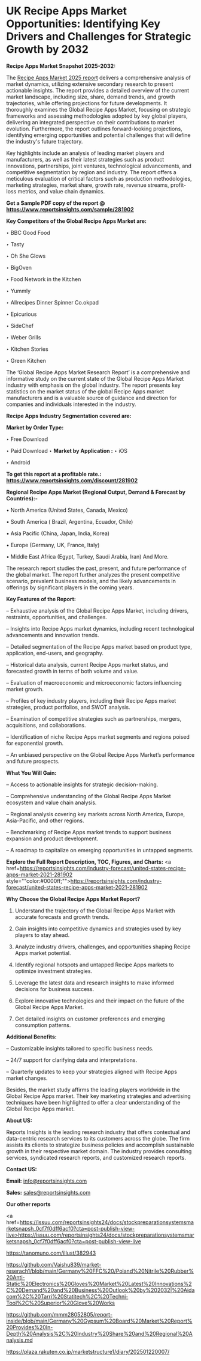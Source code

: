 # UK Recipe Apps Market Opportunities: Identifying Key Drivers and Challenges for Strategic Growth by 2032

<strong>Recipe Apps Market Snapshot 2025-2032:</strong>

The <a href=https://www.reportsinsights.com/sample/281902>Recipe Apps Market 2025 report</a> delivers a comprehensive analysis of market dynamics, utilizing extensive secondary research to present actionable insights. The report provides a detailed overview of the current market landscape, including size, share, demand trends, and growth trajectories, while offering projections for future developments. It thoroughly examines the Global Recipe Apps Market, focusing on strategic frameworks and assessing methodologies adopted by key global players, delivering an integrated perspective on their contributions to market evolution. Furthermore, the report outlines forward-looking projections, identifying emerging opportunities and potential challenges that will define the industry's future trajectory.

Key highlights include an analysis of leading market players and manufacturers, as well as their latest strategies such as product innovations, partnerships, joint ventures, technological advancements, and competitive segmentation by region and industry. The report offers a meticulous evaluation of critical factors such as production methodologies, marketing strategies, market share, growth rate, revenue streams, profit-loss metrics, and value chain dynamics.

<strong>Get a Sample PDF copy of the report @ <a href=https://www.reportsinsights.com/sample/281902 style=color:#0000ff;>https://www.reportsinsights.com/sample/281902</a></strong>

<strong>Key Competitors of the Global Recipe Apps Market are:</strong>

‣ BBC Good Food

‣ Tasty

‣ Oh She Glows

‣ BigOven

‣ Food Network in the Kitchen

‣ Yummly

‣ Allrecipes Dinner Spinner
 Co.okpad

‣ Epicurious

‣ SideChef

‣ Weber Grills

‣ Kitchen Stories

‣ Green Kitchen

The ‘Global Recipe Apps Market Research Report’ is a comprehensive and informative study on the current state of the Global Recipe Apps Market industry with emphasis on the global industry. The report presents key statistics on the market status of the global Recipe Apps market manufacturers and is a valuable source of guidance and direction for companies and individuals interested in the industry.

<strong>Recipe Apps Industry Segmentation covered are:</strong>

<strong>Market by Order Type: </strong>

‣ Free Download

‣ Paid Download
‣ 
<strong>Market by Application :</strong>
‣ iOS

‣ Android

<strong>To get this report at a profitable rate.: <a href=https://www.reportsinsights.com/discount/281902 style=color:#0000ff;>https://www.reportsinsights.com/discount/281902</a></strong>

<strong>Regional Recipe Apps Market (Regional Output, Demand &amp; Forecast by Countries):-</strong>

• North America (United States, Canada, Mexico)

• South America ( Brazil, Argentina, Ecuador, Chile)

• Asia Pacific (China, Japan, India, Korea)

• Europe (Germany, UK, France, Italy)

• Middle East Africa (Egypt, Turkey, Saudi Arabia, Iran) And More.

The research report studies the past, present, and future performance of the global market. The report further analyzes the present competitive scenario, prevalent business models, and the likely advancements in offerings by significant players in the coming years.

<strong>Key Features of the Report:</strong>

– Exhaustive analysis of the Global Recipe Apps Market, including drivers, restraints, opportunities, and challenges.

– Insights into Recipe Apps market dynamics, including recent technological advancements and innovation trends.

– Detailed segmentation of the Recipe Apps market based on product type, application, end-users, and geography.

– Historical data analysis, current Recipe Apps market status, and forecasted growth in terms of both volume and value.

– Evaluation of macroeconomic and microeconomic factors influencing market growth.

– Profiles of key industry players, including their Recipe Apps market strategies, product portfolios, and SWOT analysis.

– Examination of competitive strategies such as partnerships, mergers, acquisitions, and collaborations.

– Identification of niche Recipe Apps market segments and regions poised for exponential growth.

– An unbiased perspective on the Global Recipe Apps Market’s performance and future prospects.

<strong>What You Will Gain:</strong>

– Access to actionable insights for strategic decision-making.

– Comprehensive understanding of the Global Recipe Apps Market ecosystem and value chain analysis.

– Regional analysis covering key markets across North America, Europe, Asia-Pacific, and other regions.

– Benchmarking of Recipe Apps market trends to support business expansion and product development.

– A roadmap to capitalize on emerging opportunities in untapped segments.

<strong>Explore the Full Report Description, TOC, Figures, and Charts:</strong>
<a href=https://reportsinsights.com/industry-forecast/united-states-recipe-apps-market-2021-281902 style=""color:#0000ff;"">https://reportsinsights.com/industry-forecast/united-states-recipe-apps-market-2021-281902</a>

<strong>Why Choose the Global Recipe Apps Market Report?</strong>

1. Understand the trajectory of the Global Recipe Apps Market with accurate forecasts and growth trends.

2. Gain insights into competitive dynamics and strategies used by key players to stay ahead.

3. Analyze industry drivers, challenges, and opportunities shaping Recipe Apps market potential.

4. Identify regional hotspots and untapped Recipe Apps markets to optimize investment strategies.

5. Leverage the latest data and research insights to make informed decisions for business success.

6. Explore innovative technologies and their impact on the future of the Global Recipe Apps Market.

7. Get detailed insights on customer preferences and emerging consumption patterns.

<strong>Additional Benefits:</strong>

– Customizable insights tailored to specific business needs.

– 24/7 support for clarifying data and interpretations.

– Quarterly updates to keep your strategies aligned with Recipe Apps market changes.

Besides, the market study affirms the leading players worldwide in the Global Recipe Apps market. Their key marketing strategies and advertising techniques have been highlighted to offer a clear understanding of the Global Recipe Apps market.

<strong><strong>About US</strong>:</strong>

Reports Insights is the leading research industry that offers contextual and data-centric research services to its customers across the globe. The firm assists its clients to strategize business policies and accomplish sustainable growth in their respective market domain. The industry provides consulting services, syndicated research reports, and customized research reports.

<strong>Contact US:</strong>

<p class=><b>Email:</b> <a href=mailto:info@reportsinsights.com>info@reportsinsights.com</a></p>
<p class=><b>Sales:</b> <a href=mailto:sales@reportsinsights.com>sales@reportsinsights.com</a></p>

<strong>Our other reports</strong>

<a href=https://issuu.com/reportsinsights24/docs/stockpreparationsystemsmarketsnapsh_0cf7f0dff6acf0?cta=post-publish-view-live>https://issuu.com/reportsinsights24/docs/stockpreparationsystemsmarketsnapsh_0cf7f0dff6acf0?cta=post-publish-view-live</a>

<a href=https://tanomuno.com/illust/382943>https://tanomuno.com/illust/382943</a>

<a href=https://github.com/Vaishu839/market-reserach1/blob/main/Germany%20FFC%20/Poland%20Nitrile%20Rubber%20Anti-Static%20Electronics%20Gloves%20Market%20Latest%20Innovations%2C%20Demand%20and%20Business%20Outlook%20by%202032|%20Aidacom%2C%20Tarri%20Statitech%2C%20Techni-Tool%2C%20Superior%20Glove%20Works>https://github.com/Vaishu839/market-reserach1/blob/main/Germany%20FFC%20/Poland%20Nitrile%20Rubber%20Anti-Static%20Electronics%20Gloves%20Market%20Latest%20Innovations%2C%20Demand%20and%20Business%20Outlook%20by%202032|%20Aidacom%2C%20Tarri%20Statitech%2C%20Techni-Tool%2C%20Superior%20Glove%20Works</a>

<a href=https://github.com/mmm28052805/report-inside/blob/main/Germany%20Gypsum%20Board%20Market%20Report%20Provides%20In-Depth%20Analysis%2C%20Industry%20Share%20and%20Regional%20Analysis.md>https://github.com/mmm28052805/report-inside/blob/main/Germany%20Gypsum%20Board%20Market%20Report%20Provides%20In-Depth%20Analysis%2C%20Industry%20Share%20and%20Regional%20Analysis.md</a>

<a href=https://plaza.rakuten.co.jp/marketstructure1/diary/202501220007/>https://plaza.rakuten.co.jp/marketstructure1/diary/202501220007/</a>
